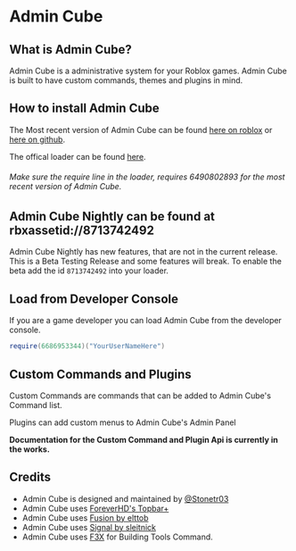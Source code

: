 # Admin Cube

## What is Admin Cube?

Admin Cube is a administrative system for your Roblox games. Admin Cube is built to have custom commands, themes and plugins in mind.

## How to install Admin Cube
The Most recent version of Admin Cube can be found [here on roblox](https://www.roblox.com/library/6490802893/Admin-Cube) or [here on github](https://github.com/Stonetr03/AdminCube/releases).

The offical loader can be found [here](https://github.com/Stonetr03/AdminCube/releases/download/v1.0.3/Loader.rbxm).
###### Make sure the require line in the loader, requires 6490802893 for the most recent version of Admin Cube.

## Admin Cube Nightly can be found at rbxassetid://8713742492
Admin Cube Nightly has new features, that are not in the current release.
This is a Beta Testing Release and some features will break.
To enable the beta add the id `8713742492` into your loader.

## Load from Developer Console
If you are a game developer you can load Admin Cube from the developer console.
```lua
require(6686953344)("YourUserNameHere")
```

## Custom Commands and Plugins
Custom Commands are commands that can be added to Admin Cube's Command list.

Plugins can add custom menus to Admin Cube's Admin Panel

**Documentation for the Custom Command and Plugin Api is currently in the works.**

## Credits
- Admin Cube is designed and maintained by [@Stonetr03](https://github.com/Stonetr03)
- Admin Cube uses [ForeverHD's Topbar+](https://github.com/1ForeverHD/TopbarPlus)
- Admin Cube uses [Fusion by elttob](https://elttob.uk/Fusion/0.2/)
- Admin Cube uses [Signal by sleitnick](https://github.com/Sleitnick/RbxUtil)
- Admin Cube uses [F3X](https://www.roblox.com/library/142785488/Building-Tools-by-F3X) for Building Tools Command.
